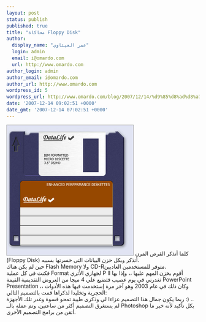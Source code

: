 ```yaml
---
layout: post
status: publish
published: true
title: "محاكاة Floppy Disk"
author:
  display_name: "عمر العيثاوي"
  login: admin
  email: i@omardo.com
  url: http://www.omardo.com
author_login: admin
author_email: i@omardo.com
author_url: http://www.omardo.com
wordpress_id: 5
wordpress_url: http://www.omardo.com/blog/2007/12/14/%d9%85%d8%ad%d8%a7%d9%83%d8%a7%d8%a9-floppy-disk/
date: '2007-12-14 09:02:51 +0000'
date_gmt: '2007-12-14 07:02:51 +0000'
---
```

<p><img alt="محاكاة فلاش دسك ببرنامج الفوتوشوب" title="محاكاة فلاش دسك ببرنامج الفوتوشوب" src="/blog/wp-content/gallery/mydesign/disk.jpg" /> كلما أتذكر القرص المرن (Floppy Disk) أتذكر وبكل حزن البيانات التي خسرتها بسببه.<br />
حين لم يكن هناك Flash Memory ولا CD-Rمتوفر للمستخدمين العاديين.<br />
فكنت في كل  عملية Format لجهازي الأثري P II أقوم بخزن المهم عليها ،، وإذا بها تغدرني في يوم عصيب فتضيع علي 4 ميجا من العروض التقديمية القيمة PowerPoint Presentation ،، وكان ذلك في عام 2003 وهو آخر مرة إستخدمت فيها هذه الأدوات الحجرية وتخليدا لذكراها قمت بالتصميم التالي:<!--more--><br /> ربما يكون جمال هذا التصميم عزاءا لي وذكرى طيبة تمحو قسوة وغدر تلك الأجهزة :) ..<br />
لم يستغرق التصميم أكثر من ساعتين، وتم عمله بالــ Photoshop بكل تأكيد لأنه خير ما أتقن من برامج التصميم الأخرى.</p>
